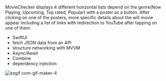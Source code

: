 MovieChecker displays 4 different horizontal lists depend on the genre(Now Playing, Upcoming, Top rated, Popular) with a poster as a button. After clicking on one of the posters, more specific details about the will movie appear including a list of links with redirection to YouTube after tapping on one of them.
- SwiftUI
- fetch JSON data from an API
- structure networking with MVVM
- Async/Await
- Combine
- dependency injection


![ezgif com-gif-maker-4](https://user-images.githubusercontent.com/92029663/202388139-4c8209ff-a7a2-48bc-8780-b36ab3ed4256.gif)
